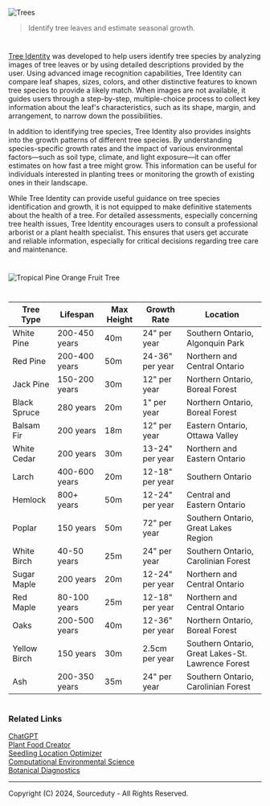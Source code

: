 ![Trees](https://github.com/user-attachments/assets/cc133c71-2b9e-4ebb-bcf4-27915c9856da)

> Identify tree leaves and estimate seasonal growth.

#

[Tree Identity](https://chatgpt.com/g/g-jd1xcKJm1-tree-identity) was developed to help users identify tree species by analyzing images of tree leaves or by using detailed descriptions provided by the user. Using advanced image recognition capabilities, Tree Identity can compare leaf shapes, sizes, colors, and other distinctive features to known tree species to provide a likely match. When images are not available, it guides users through a step-by-step, multiple-choice process to collect key information about the leaf's characteristics, such as its shape, margin, and arrangement, to narrow down the possibilities.

In addition to identifying tree species, Tree Identity also provides insights into the growth patterns of different tree species. By understanding species-specific growth rates and the impact of various environmental factors—such as soil type, climate, and light exposure—it can offer estimates on how fast a tree might grow. This information can be useful for individuals interested in planting trees or monitoring the growth of existing ones in their landscape.

While Tree Identity can provide useful guidance on tree species identification and growth, it is not equipped to make definitive statements about the health of a tree. For detailed assessments, especially concerning tree health issues, Tree Identity encourages users to consult a professional arborist or a plant health specialist. This ensures that users get accurate and reliable information, especially for critical decisions regarding tree care and maintenance.

#

![Tropical Pine Orange Fruit Tree](https://github.com/user-attachments/assets/1e59cde3-cba3-4505-a0b7-a92f1d4b6722)

#

| Tree Type      | Lifespan          | Max Height | Growth Rate       | Location                              |
|----------------|-------------------|------------|-------------------|---------------------------------------|
| White Pine     | 200-450 years      | 40m        | 24" per year      | Southern Ontario, Algonquin Park      |
| Red Pine       | 200-400 years      | 50m        | 24-36" per year   | Northern and Central Ontario          |
| Jack Pine      | 150-200 years      | 30m        | 12" per year      | Northern Ontario, Boreal Forest       |
| Black Spruce   | 280 years          | 20m        | 1" per year       | Northern Ontario, Boreal Forest       |
| Balsam Fir     | 200 years          | 18m        | 12" per year      | Eastern Ontario, Ottawa Valley        |
| White Cedar    | 200 years          | 30m        | 13-24" per year   | Northern and Eastern Ontario          |
| Larch          | 400-600 years      | 20m        | 12-18" per year   | Southern Ontario                      |
| Hemlock        | 800+ years         | 50m        | 12-24" per year   | Central and Eastern Ontario           |
| Poplar         | 150 years          | 50m        | 72" per year      | Southern Ontario, Great Lakes Region  |
| White Birch    | 40-50 years        | 25m        | 24" per year      | Southern Ontario, Carolinian Forest   |
| Sugar Maple    | 200 years          | 20m        | 12-24" per year   | Northern and Central Ontario          |
| Red Maple      | 80-100 years       | 25m        | 12-18" per year   | Northern and Central Ontario          |
| Oaks           | 200-500 years      | 40m        | 12-36" per year   | Northern Ontario, Boreal Forest       |
| Yellow Birch   | 150 years          | 30m        | 2.5cm per year    | Southern Ontario, Great Lakes-St. Lawrence Forest |
| Ash            | 200-350 years      | 35m        | 24" per year      | Southern Ontario, Carolinian Forest   |

#
### Related Links

[ChatGPT](https://github.com/sourceduty/ChatGPT)
<br>
[Plant Food Creator](https://github.com/sourceduty/Plant_Food_Creator)
<br>
[Seedling Location Optimizer](https://github.com/sourceduty/Seedling_Location_Optimizer)
<br>
[Computational Environmental Science](https://github.com/sourceduty/Computational_Environmental_Science)
<br>
[Botanical Diagnostics](https://github.com/sourceduty/Botanical_Diagnostics)

***
Copyright (C) 2024, Sourceduty - All Rights Reserved.
